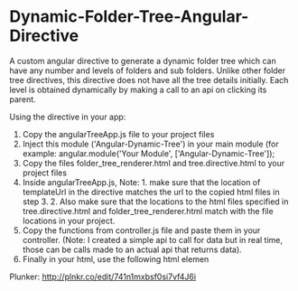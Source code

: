 # Dynamic-Folder-Tree-Angular-Directive
A custom angular directive to generate a dynamic folder tree which can have any number and levels of folders and sub folders. 
Unlike other folder tree directives, this directive does not have all the tree details initially. 
Each level is obtained dynamically by making a call to an api on clicking its parent.

Using the directive in your app:

1. Copy the angularTreeApp.js file to your project files
2. Inject this module ('Angular-Dynamic-Tree') in your main module (for example: angular.module('Your Module', ['Angular-Dynamic-Tree']);
3. Copy the files folder_tree_renderer.html and tree.directive.html to your project files
4. Inside angularTreeApp.js, 
        Note: 1. make sure that the location of templateUrl in the directive matches the url to the copied html files in step 3.
              2. Also make sure that the locations to the html files specified in tree.directive.html and folder_tree_renderer.html match                   with the file locations in your project.
5. Copy the functions from controller.js file and paste them in your controller. (Note: I created a simple api to call for data but in real time, those can be calls made to an actual api that returns data).
6. Finally in your html, use the following html elemen
      <tree-renderer
            get-sub-nodes="vm.getSubNodes(node)" 
            node-name="vm.nodesList"
            selected-node = "vm.isSelected(node)"
       >
       </tree-renderer>
       
  Plunker: http://plnkr.co/edit/741n1mxbsf0si7vf4J6i
